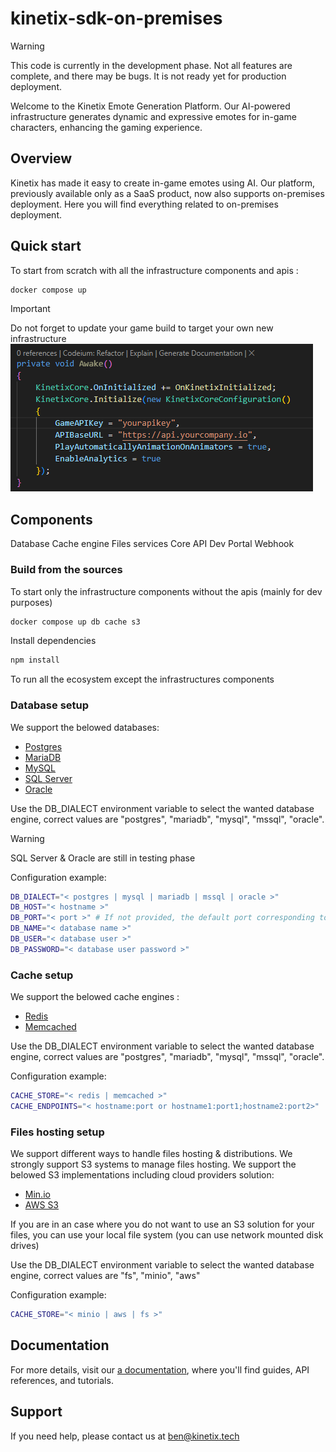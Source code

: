 # kinetix-sdk-on-premises

> [!WARNING]  
> This code is currently in the development phase.
> Not all features are complete, and there may be bugs.
> It is not ready yet for production deployment.

Welcome to the Kinetix Emote Generation Platform.
Our AI-powered infrastructure generates dynamic and expressive emotes for in-game characters, enhancing the gaming experience.

## Overview

Kinetix has made it easy to create in-game emotes using AI.
Our platform, previously available only as a SaaS product, now also supports on-premises deployment.
Here you will find everything related to on-premises deployment.

## Quick start

To start from scratch with all the infrastructure components and apis :

```sh
docker compose up
```

> [!IMPORTANT]
> Do not forget to update your game build to target your own new infrastructure
> ![unity capture](./docs/images/unity-base-url.png)

## Components

Database
Cache engine
Files services
Core API
Dev Portal
Webhook

### Build from the sources

To start only the infrastructure components without the apis (mainly for dev purposes)

```sh
docker compose up db cache s3
```

Install dependencies

```sh
npm install
```

To run all the ecosystem except the infrastructures components

### Database setup

We support the belowed databases:

- [Postgres](https://www.postgresql.org/)
- [MariaDB](https://mariadb.org/)
- [MySQL](https://www.mysql.com/)
- [SQL Server](https://www.microsoft.com/sql-server/sql-server-2022)
- [Oracle](https://www.oracle.com/database/)

Use the DB_DIALECT environment variable to select the wanted database engine,
correct values are "postgres", "mariadb", "mysql", "mssql", "oracle".

> [!WARNING]  
> SQL Server & Oracle are still in testing phase

Configuration example:

```sh
DB_DIALECT="< postgres | mysql | mariadb | mssql | oracle >"
DB_HOST="< hostname >"
DB_PORT="< port >" # If not provided, the default port corresponding to the provided dialect will be set automatically
DB_NAME="< database name >"
DB_USER="< database user >"
DB_PASSWORD="< database user password >"
```

### Cache setup

We support the belowed cache engines :

- [Redis](https://redis.io/)
- [Memcached](https://memcached.org/)

Use the DB_DIALECT environment variable to select the wanted database engine,
correct values are "postgres", "mariadb", "mysql", "mssql", "oracle".

Configuration example:

```sh
CACHE_STORE="< redis | memcached >"
CACHE_ENDPOINTS="< hostname:port or hostname1:port1;hostname2:port2>"
```

### Files hosting setup

We support different ways to handle files hosting & distributions.
We strongly support S3 systems to manage files hosting.
We support the belowed S3 implementations including cloud providers solution:

- [Min.io](https://min.io/)
- [AWS S3](https://aws.amazon.com/s3/)

If you are in an case where you do not want to use an S3 solution for your files, you can use your local file system (you can use network mounted disk drives)

Use the DB_DIALECT environment variable to select the wanted database engine,
correct values are "fs", "minio", "aws"

Configuration example:

```sh
CACHE_STORE="< minio | aws | fs >"
```

## Documentation

For more details, visit our [a documentation](https://stackoverflow.com/questions/19633531/configure-msbuild-output-path), where you'll find guides, API references, and tutorials.

## Support

If you need help, please contact us at [ben@kinetix.tech](mailto=ben@kinetix.tech)
